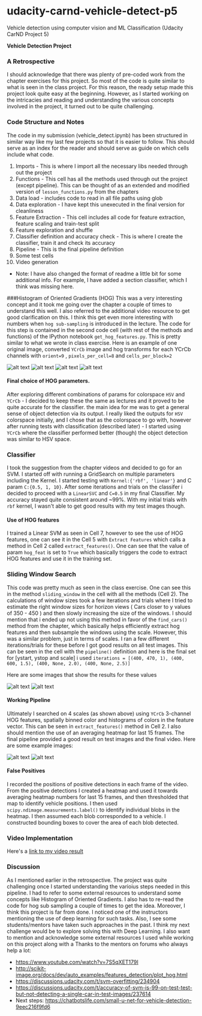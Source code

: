 # udacity-carnd-vehicle-detect-p5
Vehicle detection using computer vision and ML Classification (Udacity CarND Project 5)



**Vehicle Detection Project**

[//]: # (Image References)
[image1]: ./sample_images/pipeline_1.png "pipeline1"
[image2]: ./sample_images/pipeline_4.png "pipeline4"
[image3]: ./sample_images/pipeline_5.png "pipeline5"
[image4]: ./sample_images/pipeline_2.png "pipeline6"
[image5]: ./sample_images/ycr_orig.png "ycr_orig"
[image6]: ./sample_images/ycr_hog0.png "ycr_h0"
[image7]: ./sample_images/ycr_hog1.png "ycr_h1"
[image8]: ./sample_images/ycr_hog2.png "ycr_h2"
[video1]: ./output.mp4 "video"

### A Retrospective
I should acknowledge that there was plenty of pre-coded work from the chapter exercises for this project. So most of the code is quite similar to what is seen in the class project. For this reason, the ready setup made this project look quite easy at the beginning. However, as I started working on the intricacies and reading and understanding the various concepts involved in the project, it turned out to be quite challenging.

### Code Structure and Notes
The code in my submission (vehicle_detect.ipynb) has been structured in similar way like my last few projects so that it is easier to follow. This should serve as an index for the reader and should serve as guide on which cells include what code.
1. Imports -  This is where I import all the necessary libs needed through out the project
2. Functions - This cell has all the methods used through out the project (except pipeline). This can be thought of as an extended and modified version of `lesson_functions.py` from the chapters
3. Data load - includes code to read in all file paths using glob
4. Data exploration - I have kept this unexecuted in the final version for cleanliness
5. Feature Extraction - This cell includes all code for feature extraction, feature scaling and train-test split
6. Feature exploration and shuffle
7. Classifier definition and accuracy check - This is where I create the classifier, train it and check its accuracy
8. Pipeline - This is the final pipeline definition
9. Some test cells
10. Video generation
* Note: I have also changed the format of readme a little bit for some additional info. For example, I have added a section classifier, which I think was missing here.

###Histogram of Oriented Gradients (HOG)
This was a very interesting concept and it took me going over the chapter a couple of times to understand this well. I also referred to the additional video resource to get good clarification on this. I think this get even more interesting with numbers when `hog sub-sampling` is introduced in the lecture.
The code for this step is contained in the second code cell (with rest of the methods and functions) of the IPython notebook  `get_hog_features.py`.  This is pretty similar to what we wrote in class exercise.
Here is an example of one original image, converted `YCrCb` image and hog transforms for each YCrCb channels with `orient=9` , `pixels_per_cell=8` and `cells_per_block=2`

![alt text][image5]
![alt text][image6]
![alt text][image7]
![alt text][image8]

#### Final choice of HOG parameters.
After exploring different combinations of params for colorspace `HSV` and `YCrCb` - I decided to keep these the same as lectures and it proved to be quite accurate for the classifier. the main idea for me was to get a general sense of object detection via its output.
I really liked the outputs for `HSV` colorspace initially, and I chose that as the colorspace to go with, however after running tests with classification (described later) - I started using `YCrCb` where the classifier performed better (though) the object detection was similar to HSV space.

### Classifier
I took the suggestion from the chapter videos and decided to go for an SVM. I started off with running a GridSearch on multiple parameters including the Kernel. I started testing with `Kernel:{'rbf', 'linear'}` and C param `C:{0.5, 1, 10}`. After some iterations and trials on the classifer i decided to proceed with a `LinearSVC` and `C=0.5` in my final Classifier. My accuracy stayed quite consistent around ~99%. With my initial trials with `rbf` kernel, I wasn't able to get good results with my test images though.

#### Use of HOG features
I trained a Linear SVM as seen in Cell 7, however to see the use of HOG features, one can see it in the Cell 5 with `Extract Features` which calls a method in Cell 2 called `extract_features()`. One can see that the value of param `hog_feat` is set to `True` which basically triggers the code to extract HOG features and use it in the training set.

### Sliding Window Search
This code was pretty much as seen in the class exercise. One can see this in the method `sliding_window` in the cell with all the methods (Cell 2). The calculations of window sizes took a few iterations and trials where I tried to estimate the right window sizes for horizon views ( Cars closer to y values of 350 - 450 ) and then slowly increasing the size of the windows.
I should mention that i ended up not using this method in favor of the `find_cars()` method from the chapter, which basically helps efficiently extract hog features and then subsample the windows using the scale. However, this was a similar problem, just in terms of scales. I ran a few different iterations/trials for these before I got good results on all test images. This can be seen in the cell with the `pipeline()` definition and here is the final set for [ystart, ystop and scale] i used
`iterations = [(400, 470, 1), (400, 600, 1.5), (400, None, 2.0), (400, None, 2.5)]`

Here are some images that show the results for these values

![alt text][image3]
![alt text][image2]

#### Working Pipeline

Ultimately I searched on 4 scales (as shown above) using `YCrCb` 3-channel HOG features, spatially binned color and histograms of colors in the feature vector. This can be seen in `extract_features()` method in Cell 2. I also should mention the use of an averaging heatmap for last 15 frames. The final pipeline provided a good result on test images and the final video.  Here are some example images:

![alt text][image1]
![alt text][image4]

#### False Positives

I recorded the positions of positive detections in each frame of the video.  From the positive detections I created a heatmap and used it towards averaging heatmap numbers for last 15 frames, and then thresholded that map to identify vehicle positions.  I then used `scipy.ndimage.measurements.label()` to identify individual blobs in the heatmap.  I then assumed each blob corresponded to a vehicle.  I constructed bounding boxes to cover the area of each blob detected.

### Video Implementation
Here's a [link to my video result](./output.mp4)

### Discussion

As I mentioned earlier in the retrospective. The project was quite challenging once I started understanding the varioius steps needed in this pipeline. I had to refer to some external resources to understand some concepts like Histogram of Oriented Gradients. I also has to re-read the code for hog sub sampling a couple of times to get the idea. Moreover, I think this project is far from done. I noticed one of the instructors mentioning the use of deep learning for such tasks. Also, I see some students/mentors have taken such approaches in the past. I think my next challenge would be to explore solving this with Deep Learning.
I also want to mention and acknowledge some external resources I used while working on this project along with a Thanks to the mentors on forums who always help a lot:
* https://www.youtube.com/watch?v=7S5qXET179I
* http://scikit-image.org/docs/dev/auto_examples/features_detection/plot_hog.html
* https://discussions.udacity.com/t/svm-overfitting/234904
* https://discussions.udacity.com/t/accuracy-of-svm-is-99-on-test-test-but-not-detecting-a-single-car-in-test-images/237614
* Next steps: https://chatbotslife.com/small-u-net-for-vehicle-detection-9eec216f9fd6
